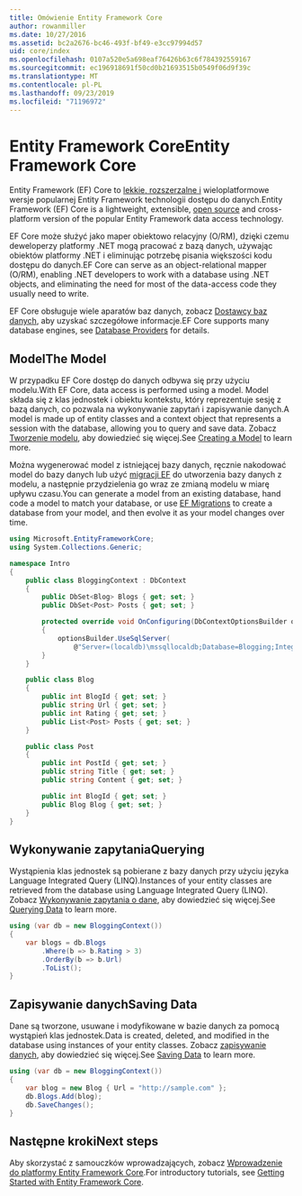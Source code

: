 ```yaml
---
title: Omówienie Entity Framework Core
author: rowanmiller
ms.date: 10/27/2016
ms.assetid: bc2a2676-bc46-493f-bf49-e3cc97994d57
uid: core/index
ms.openlocfilehash: 0107a520e5a698eaf76426b63c6f784392559167
ms.sourcegitcommit: ec196918691f50cd0b21693515b0549f06d9f39c
ms.translationtype: MT
ms.contentlocale: pl-PL
ms.lasthandoff: 09/23/2019
ms.locfileid: "71196972"
---
```

# <a name="entity-framework-core"></a><span data-ttu-id="6876b-102">Entity Framework Core</span><span class="sxs-lookup"><span data-stu-id="6876b-102">Entity Framework Core</span></span>

<span data-ttu-id="6876b-103">Entity Framework (EF) Core to [lekkie, rozszerzalne i](https://github.com/aspnet/EntityFrameworkCore) wieloplatformowe wersje popularnej Entity Framework technologii dostępu do danych.</span><span class="sxs-lookup"><span data-stu-id="6876b-103">Entity Framework (EF) Core is a lightweight, extensible, [open source](https://github.com/aspnet/EntityFrameworkCore) and cross-platform version of the popular Entity Framework data access technology.</span></span>

<span data-ttu-id="6876b-104">EF Core może służyć jako maper obiektowo relacyjny (O/RM), dzięki czemu deweloperzy platformy .NET mogą pracować z bazą danych, używając obiektów platformy .NET i eliminując potrzebę pisania większości kodu dostępu do danych.</span><span class="sxs-lookup"><span data-stu-id="6876b-104">EF Core can serve as an object-relational mapper (O/RM), enabling .NET developers to work with a database using .NET objects, and eliminating the need for most of the data-access code they usually need to write.</span></span>

<span data-ttu-id="6876b-105">EF Core obsługuje wiele aparatów baz danych, zobacz [Dostawcy baz danych](providers/index.md), aby uzyskać szczegółowe informacje.</span><span class="sxs-lookup"><span data-stu-id="6876b-105">EF Core supports many database engines, see [Database Providers](providers/index.md) for details.</span></span>

## <a name="the-model"></a><span data-ttu-id="6876b-106">Model</span><span class="sxs-lookup"><span data-stu-id="6876b-106">The Model</span></span>

<span data-ttu-id="6876b-107">W przypadku EF Core dostęp do danych odbywa się przy użyciu modelu.</span><span class="sxs-lookup"><span data-stu-id="6876b-107">With EF Core, data access is performed using a model.</span></span> <span data-ttu-id="6876b-108">Model składa się z klas jednostek i obiektu kontekstu, który reprezentuje sesję z bazą danych, co pozwala na wykonywanie zapytań i zapisywanie danych.</span><span class="sxs-lookup"><span data-stu-id="6876b-108">A model is made up of entity classes and a context object that represents a session with the database, allowing you to query and save data.</span></span> <span data-ttu-id="6876b-109">Zobacz [Tworzenie modelu](modeling/index.md), aby dowiedzieć się więcej.</span><span class="sxs-lookup"><span data-stu-id="6876b-109">See [Creating a Model](modeling/index.md) to learn more.</span></span>

<span data-ttu-id="6876b-110">Można wygenerować model z istniejącej bazy danych, ręcznie nakodować model do bazy danych lub użyć [migracji EF](managing-schemas/migrations/index.md) do utworzenia bazy danych z modelu, a następnie przydzielenia go wraz ze zmianą modelu w miarę upływu czasu.</span><span class="sxs-lookup"><span data-stu-id="6876b-110">You can generate a model from an existing database, hand code a model to match your database, or use [EF Migrations](managing-schemas/migrations/index.md) to create a database from your model, and then evolve it as your model changes over time.</span></span>

``` csharp
using Microsoft.EntityFrameworkCore;
using System.Collections.Generic;

namespace Intro
{
    public class BloggingContext : DbContext
    {
        public DbSet<Blog> Blogs { get; set; }
        public DbSet<Post> Posts { get; set; }

        protected override void OnConfiguring(DbContextOptionsBuilder optionsBuilder)
        {
            optionsBuilder.UseSqlServer(
                @"Server=(localdb)\mssqllocaldb;Database=Blogging;Integrated Security=True");
        }
    }

    public class Blog
    {
        public int BlogId { get; set; }
        public string Url { get; set; }
        public int Rating { get; set; }
        public List<Post> Posts { get; set; }
    }

    public class Post
    {
        public int PostId { get; set; }
        public string Title { get; set; }
        public string Content { get; set; }

        public int BlogId { get; set; }
        public Blog Blog { get; set; }
    }
}
```

## <a name="querying"></a><span data-ttu-id="6876b-111">Wykonywanie zapytania</span><span class="sxs-lookup"><span data-stu-id="6876b-111">Querying</span></span>

<span data-ttu-id="6876b-112">Wystąpienia klas jednostek są pobierane z bazy danych przy użyciu języka Language Integrated Query (LINQ).</span><span class="sxs-lookup"><span data-stu-id="6876b-112">Instances of your entity classes are retrieved from the database using Language Integrated Query (LINQ).</span></span> <span data-ttu-id="6876b-113">Zobacz [Wykonywanie zapytania o dane](querying/index.md), aby dowiedzieć się więcej.</span><span class="sxs-lookup"><span data-stu-id="6876b-113">See [Querying Data](querying/index.md) to learn more.</span></span>

``` csharp
using (var db = new BloggingContext())
{
    var blogs = db.Blogs
        .Where(b => b.Rating > 3)
        .OrderBy(b => b.Url)
        .ToList();
}
```

## <a name="saving-data"></a><span data-ttu-id="6876b-114">Zapisywanie danych</span><span class="sxs-lookup"><span data-stu-id="6876b-114">Saving Data</span></span>

<span data-ttu-id="6876b-115">Dane są tworzone, usuwane i modyfikowane w bazie danych za pomocą wystąpień klas jednostek.</span><span class="sxs-lookup"><span data-stu-id="6876b-115">Data is created, deleted, and modified in the database using instances of your entity classes.</span></span> <span data-ttu-id="6876b-116">Zobacz [zapisywanie danych](saving/index.md), aby dowiedzieć się więcej.</span><span class="sxs-lookup"><span data-stu-id="6876b-116">See [Saving Data](saving/index.md) to learn more.</span></span>

``` csharp
using (var db = new BloggingContext())
{
    var blog = new Blog { Url = "http://sample.com" };
    db.Blogs.Add(blog);
    db.SaveChanges();
}
```

## <a name="next-steps"></a><span data-ttu-id="6876b-117">Następne kroki</span><span class="sxs-lookup"><span data-stu-id="6876b-117">Next steps</span></span>

<span data-ttu-id="6876b-118">Aby skorzystać z samouczków wprowadzających, zobacz [Wprowadzenie do platformy Entity Framework Core](get-started/index.md).</span><span class="sxs-lookup"><span data-stu-id="6876b-118">For introductory tutorials, see [Getting Started with Entity Framework Core](get-started/index.md).</span></span>

